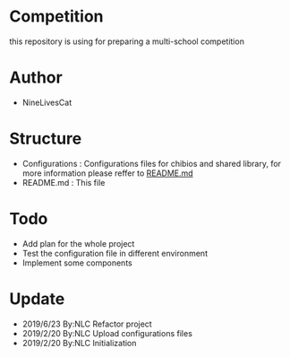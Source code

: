 # Competition

this repository is using for preparing a multi-school competition

# Author

* NineLivesCat

# Structure

* Configurations    :       Configurations files for chibios and shared library, for more information please reffer to [README.md](Configurations/README.md)
* README.md         :       This file

# Todo

* Add plan for the whole project
* Test the configuration file in different environment
* Implement some components

# Update

* 2019/6/23   By:NLC        Refactor project
* 2019/2/20   By:NLC        Upload configurations files
* 2019/2/20   By:NLC        Initialization